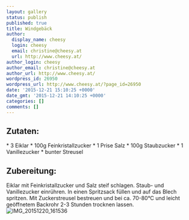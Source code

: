 ```yaml
---
layout: gallery
status: publish
published: true
title: Windgebäck
author:
  display_name: cheesy
  login: cheesy
  email: christine@cheesy.at
  url: http://www.cheesy.at/
author_login: cheesy
author_email: christine@cheesy.at
author_url: http://www.cheesy.at/
wordpress_id: 26950
wordpress_url: http://www.cheesy.at/?page_id=26950
date: '2015-12-21 15:10:25 +0000'
date_gmt: '2015-12-21 14:10:25 +0000'
categories: []
comments: []
---
```

## Zutaten:
\* 3 Eiklar
\* 100g Feinkristallzucker
\* 1 Prise Salz
\* 100g Staubzucker
\* 1 Vanillezucker
\* bunter Streusel
## Zubereitung:
Eiklar mit Feinkristallzucker und Salz steif schlagen. Staub- und Vanillezucker einrühren. In einen Spritzsack füllen und auf das Blech spritzen. Mit Zuckerstreusel bestreuen und bei ca. 70-80°C und leicht geöffnetem Backrohr 2-3 Stunden trocknen lassen.
![IMG_20151220_161536](http://www.cheesy.at/wp-content/uploads/IMG_20151220_161536.jpg)

